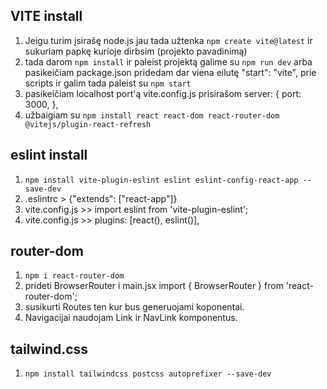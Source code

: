 ## VITE install

1. Jeigu turim įsirašę node.js jau tada užtenka `npm create vite@latest` ir sukuriam papkę kurioje dirbsim (projekto pavadinimą)
2. tada darom `npm install` ir paleist projektą galime su `npm run dev` arba pasikeičiam package.json pridedam dar viena eilutę "start": "vite", prie scripts ir galim tada paleist su `npm start`
3. pasikeičiam localhost port'ą vite.config.js prisirašom server: {
   port: 3000,
   },
4. užbaigiam su `npm install react react-dom react-router-dom @vitejs/plugin-react-refresh`

## eslint install

1. `npm install vite-plugin-eslint eslint eslint-config-react-app --save-dev`
2. .eslintrc > {"extends": ["react-app"]}
3. vite.config.js >> import eslint from 'vite-plugin-eslint';
4. vite.config.js >> plugins: [react(), eslint()],

## router-dom

1. `npm i react-router-dom`
2. prideti BrowserRouter i main.jsx import { BrowserRouter } from 'react-router-dom';
3. susikurti Routes ten kur bus generuojami koponentai.
4. Navigacijai naudojam Link ir NavLink komponentus.

## tailwind.css

1. `npm install tailwindcss postcss autoprefixer --save-dev`
